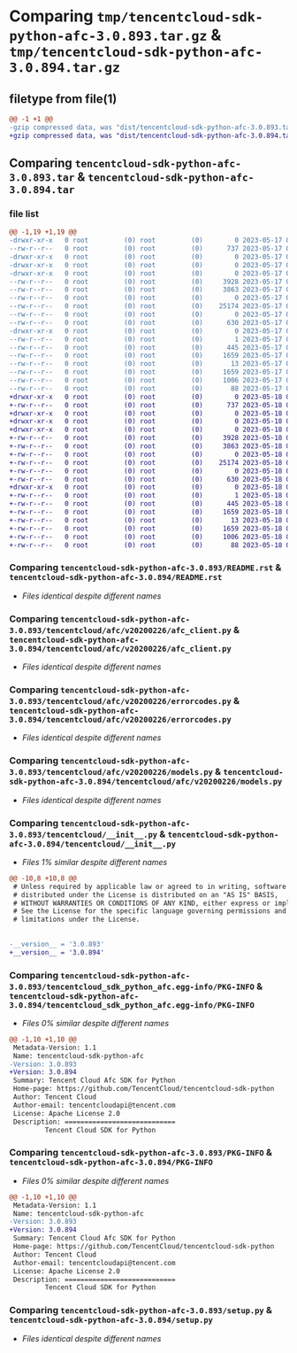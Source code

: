 # Comparing `tmp/tencentcloud-sdk-python-afc-3.0.893.tar.gz` & `tmp/tencentcloud-sdk-python-afc-3.0.894.tar.gz`

## filetype from file(1)

```diff
@@ -1 +1 @@
-gzip compressed data, was "dist/tencentcloud-sdk-python-afc-3.0.893.tar", last modified: Wed May 17 03:21:30 2023, max compression
+gzip compressed data, was "dist/tencentcloud-sdk-python-afc-3.0.894.tar", last modified: Thu May 18 00:14:39 2023, max compression
```

## Comparing `tencentcloud-sdk-python-afc-3.0.893.tar` & `tencentcloud-sdk-python-afc-3.0.894.tar`

### file list

```diff
@@ -1,19 +1,19 @@
-drwxr-xr-x   0 root         (0) root         (0)        0 2023-05-17 03:21:30.000000 tencentcloud-sdk-python-afc-3.0.893/
--rw-r--r--   0 root         (0) root         (0)      737 2023-05-17 03:21:30.000000 tencentcloud-sdk-python-afc-3.0.893/README.rst
-drwxr-xr-x   0 root         (0) root         (0)        0 2023-05-17 03:21:30.000000 tencentcloud-sdk-python-afc-3.0.893/tencentcloud/
-drwxr-xr-x   0 root         (0) root         (0)        0 2023-05-17 03:21:30.000000 tencentcloud-sdk-python-afc-3.0.893/tencentcloud/afc/
-drwxr-xr-x   0 root         (0) root         (0)        0 2023-05-17 03:21:30.000000 tencentcloud-sdk-python-afc-3.0.893/tencentcloud/afc/v20200226/
--rw-r--r--   0 root         (0) root         (0)     3928 2023-05-17 03:21:30.000000 tencentcloud-sdk-python-afc-3.0.893/tencentcloud/afc/v20200226/afc_client.py
--rw-r--r--   0 root         (0) root         (0)     3863 2023-05-17 03:21:30.000000 tencentcloud-sdk-python-afc-3.0.893/tencentcloud/afc/v20200226/errorcodes.py
--rw-r--r--   0 root         (0) root         (0)        0 2023-05-17 03:21:30.000000 tencentcloud-sdk-python-afc-3.0.893/tencentcloud/afc/v20200226/__init__.py
--rw-r--r--   0 root         (0) root         (0)    25174 2023-05-17 03:21:30.000000 tencentcloud-sdk-python-afc-3.0.893/tencentcloud/afc/v20200226/models.py
--rw-r--r--   0 root         (0) root         (0)        0 2023-05-17 03:21:30.000000 tencentcloud-sdk-python-afc-3.0.893/tencentcloud/afc/__init__.py
--rw-r--r--   0 root         (0) root         (0)      630 2023-05-17 03:21:30.000000 tencentcloud-sdk-python-afc-3.0.893/tencentcloud/__init__.py
-drwxr-xr-x   0 root         (0) root         (0)        0 2023-05-17 03:21:30.000000 tencentcloud-sdk-python-afc-3.0.893/tencentcloud_sdk_python_afc.egg-info/
--rw-r--r--   0 root         (0) root         (0)        1 2023-05-17 03:21:30.000000 tencentcloud-sdk-python-afc-3.0.893/tencentcloud_sdk_python_afc.egg-info/dependency_links.txt
--rw-r--r--   0 root         (0) root         (0)      445 2023-05-17 03:21:30.000000 tencentcloud-sdk-python-afc-3.0.893/tencentcloud_sdk_python_afc.egg-info/SOURCES.txt
--rw-r--r--   0 root         (0) root         (0)     1659 2023-05-17 03:21:30.000000 tencentcloud-sdk-python-afc-3.0.893/tencentcloud_sdk_python_afc.egg-info/PKG-INFO
--rw-r--r--   0 root         (0) root         (0)       13 2023-05-17 03:21:30.000000 tencentcloud-sdk-python-afc-3.0.893/tencentcloud_sdk_python_afc.egg-info/top_level.txt
--rw-r--r--   0 root         (0) root         (0)     1659 2023-05-17 03:21:30.000000 tencentcloud-sdk-python-afc-3.0.893/PKG-INFO
--rw-r--r--   0 root         (0) root         (0)     1006 2023-05-17 03:21:30.000000 tencentcloud-sdk-python-afc-3.0.893/setup.py
--rw-r--r--   0 root         (0) root         (0)       88 2023-05-17 03:21:30.000000 tencentcloud-sdk-python-afc-3.0.893/setup.cfg
+drwxr-xr-x   0 root         (0) root         (0)        0 2023-05-18 00:14:39.000000 tencentcloud-sdk-python-afc-3.0.894/
+-rw-r--r--   0 root         (0) root         (0)      737 2023-05-18 00:14:39.000000 tencentcloud-sdk-python-afc-3.0.894/README.rst
+drwxr-xr-x   0 root         (0) root         (0)        0 2023-05-18 00:14:39.000000 tencentcloud-sdk-python-afc-3.0.894/tencentcloud/
+drwxr-xr-x   0 root         (0) root         (0)        0 2023-05-18 00:14:39.000000 tencentcloud-sdk-python-afc-3.0.894/tencentcloud/afc/
+drwxr-xr-x   0 root         (0) root         (0)        0 2023-05-18 00:14:39.000000 tencentcloud-sdk-python-afc-3.0.894/tencentcloud/afc/v20200226/
+-rw-r--r--   0 root         (0) root         (0)     3928 2023-05-18 00:14:39.000000 tencentcloud-sdk-python-afc-3.0.894/tencentcloud/afc/v20200226/afc_client.py
+-rw-r--r--   0 root         (0) root         (0)     3863 2023-05-18 00:14:39.000000 tencentcloud-sdk-python-afc-3.0.894/tencentcloud/afc/v20200226/errorcodes.py
+-rw-r--r--   0 root         (0) root         (0)        0 2023-05-18 00:14:39.000000 tencentcloud-sdk-python-afc-3.0.894/tencentcloud/afc/v20200226/__init__.py
+-rw-r--r--   0 root         (0) root         (0)    25174 2023-05-18 00:14:39.000000 tencentcloud-sdk-python-afc-3.0.894/tencentcloud/afc/v20200226/models.py
+-rw-r--r--   0 root         (0) root         (0)        0 2023-05-18 00:14:39.000000 tencentcloud-sdk-python-afc-3.0.894/tencentcloud/afc/__init__.py
+-rw-r--r--   0 root         (0) root         (0)      630 2023-05-18 00:14:39.000000 tencentcloud-sdk-python-afc-3.0.894/tencentcloud/__init__.py
+drwxr-xr-x   0 root         (0) root         (0)        0 2023-05-18 00:14:39.000000 tencentcloud-sdk-python-afc-3.0.894/tencentcloud_sdk_python_afc.egg-info/
+-rw-r--r--   0 root         (0) root         (0)        1 2023-05-18 00:14:39.000000 tencentcloud-sdk-python-afc-3.0.894/tencentcloud_sdk_python_afc.egg-info/dependency_links.txt
+-rw-r--r--   0 root         (0) root         (0)      445 2023-05-18 00:14:39.000000 tencentcloud-sdk-python-afc-3.0.894/tencentcloud_sdk_python_afc.egg-info/SOURCES.txt
+-rw-r--r--   0 root         (0) root         (0)     1659 2023-05-18 00:14:39.000000 tencentcloud-sdk-python-afc-3.0.894/tencentcloud_sdk_python_afc.egg-info/PKG-INFO
+-rw-r--r--   0 root         (0) root         (0)       13 2023-05-18 00:14:39.000000 tencentcloud-sdk-python-afc-3.0.894/tencentcloud_sdk_python_afc.egg-info/top_level.txt
+-rw-r--r--   0 root         (0) root         (0)     1659 2023-05-18 00:14:39.000000 tencentcloud-sdk-python-afc-3.0.894/PKG-INFO
+-rw-r--r--   0 root         (0) root         (0)     1006 2023-05-18 00:14:39.000000 tencentcloud-sdk-python-afc-3.0.894/setup.py
+-rw-r--r--   0 root         (0) root         (0)       88 2023-05-18 00:14:39.000000 tencentcloud-sdk-python-afc-3.0.894/setup.cfg
```

### Comparing `tencentcloud-sdk-python-afc-3.0.893/README.rst` & `tencentcloud-sdk-python-afc-3.0.894/README.rst`

 * *Files identical despite different names*

### Comparing `tencentcloud-sdk-python-afc-3.0.893/tencentcloud/afc/v20200226/afc_client.py` & `tencentcloud-sdk-python-afc-3.0.894/tencentcloud/afc/v20200226/afc_client.py`

 * *Files identical despite different names*

### Comparing `tencentcloud-sdk-python-afc-3.0.893/tencentcloud/afc/v20200226/errorcodes.py` & `tencentcloud-sdk-python-afc-3.0.894/tencentcloud/afc/v20200226/errorcodes.py`

 * *Files identical despite different names*

### Comparing `tencentcloud-sdk-python-afc-3.0.893/tencentcloud/afc/v20200226/models.py` & `tencentcloud-sdk-python-afc-3.0.894/tencentcloud/afc/v20200226/models.py`

 * *Files identical despite different names*

### Comparing `tencentcloud-sdk-python-afc-3.0.893/tencentcloud/__init__.py` & `tencentcloud-sdk-python-afc-3.0.894/tencentcloud/__init__.py`

 * *Files 1% similar despite different names*

```diff
@@ -10,8 +10,8 @@
 # Unless required by applicable law or agreed to in writing, software
 # distributed under the License is distributed on an "AS IS" BASIS,
 # WITHOUT WARRANTIES OR CONDITIONS OF ANY KIND, either express or implied.
 # See the License for the specific language governing permissions and
 # limitations under the License.
 
 
-__version__ = '3.0.893'
+__version__ = '3.0.894'
```

### Comparing `tencentcloud-sdk-python-afc-3.0.893/tencentcloud_sdk_python_afc.egg-info/PKG-INFO` & `tencentcloud-sdk-python-afc-3.0.894/tencentcloud_sdk_python_afc.egg-info/PKG-INFO`

 * *Files 0% similar despite different names*

```diff
@@ -1,10 +1,10 @@
 Metadata-Version: 1.1
 Name: tencentcloud-sdk-python-afc
-Version: 3.0.893
+Version: 3.0.894
 Summary: Tencent Cloud Afc SDK for Python
 Home-page: https://github.com/TencentCloud/tencentcloud-sdk-python
 Author: Tencent Cloud
 Author-email: tencentcloudapi@tencent.com
 License: Apache License 2.0
 Description: ============================
         Tencent Cloud SDK for Python
```

### Comparing `tencentcloud-sdk-python-afc-3.0.893/PKG-INFO` & `tencentcloud-sdk-python-afc-3.0.894/PKG-INFO`

 * *Files 0% similar despite different names*

```diff
@@ -1,10 +1,10 @@
 Metadata-Version: 1.1
 Name: tencentcloud-sdk-python-afc
-Version: 3.0.893
+Version: 3.0.894
 Summary: Tencent Cloud Afc SDK for Python
 Home-page: https://github.com/TencentCloud/tencentcloud-sdk-python
 Author: Tencent Cloud
 Author-email: tencentcloudapi@tencent.com
 License: Apache License 2.0
 Description: ============================
         Tencent Cloud SDK for Python
```

### Comparing `tencentcloud-sdk-python-afc-3.0.893/setup.py` & `tencentcloud-sdk-python-afc-3.0.894/setup.py`

 * *Files identical despite different names*

